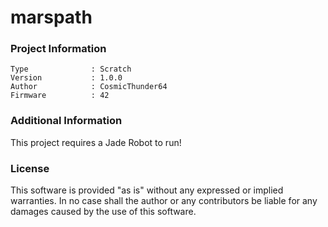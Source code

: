 marspath
================



### Project Information
```
Type              : Scratch
Version           : 1.0.0
Author            : CosmicThunder64
Firmware          : 42
```

### Additional Information
This project requires a Jade Robot to run!

### License
This software is provided "as is" without any expressed or implied warranties.  In no case shall the author or any contributors be liable for any damages caused by the use of this software.

